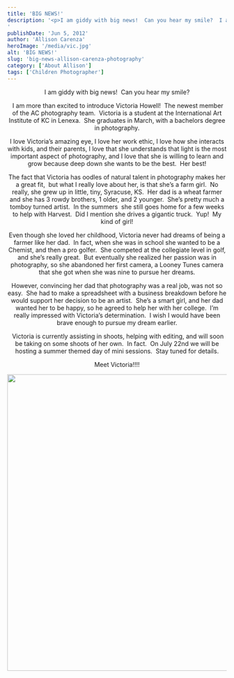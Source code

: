 ```yaml
---
title: 'BIG NEWS!'
description: '<p>I am giddy with big news!  Can you hear my smile?  I am more than excited to introduce Victoria Howell! [&hellip;]</p>
'
publishDate: 'Jun 5, 2012'
author: 'Allison Carenza'
heroImage: '/media/vic.jpg'
alt: 'BIG NEWS!'
slug: 'big-news-allison-carenza-photography'
category: ['About Allison']
tags: ['Children Photographer']
---
```


<p style="text-align: center;">I am giddy with big news!  Can you hear my smile?</p>
<p style="text-align: center;"> I am more than excited to introduce Victoria Howell!  The newest member of the AC photography team.  Victoria is a student at the International Art Institute of KC in Lenexa.  She graduates in March, with a bachelors degree in photography.</p>
<p style="text-align: center;">I love Victoria&#8217;s amazing eye, I love her work ethic, I love how she interacts with kids, and their parents, I love that she understands that light is the most important aspect of photography, and I love that she is willing to learn and grow because deep down she wants to be the best.  Her best!</p>
<p style="text-align: center;">The fact that Victoria has oodles of natural talent in photography makes her a great fit,  but what I really love about her, is that she&#8217;s a farm girl.  No really, she grew up in little, tiny, Syracuse, KS.  Her dad is a wheat farmer and she has 3 rowdy brothers, 1 older, and 2 younger.  She&#8217;s pretty much a tomboy turned artist.  In the summers  she still goes home for a few weeks to help with Harvest.  Did I mention she drives a gigantic truck.  Yup!  My kind of girl!</p>
<p style="text-align: center;">Even though she loved her childhood, Victoria never had dreams of being a farmer like her dad.  In fact, when she was in school she wanted to be a Chemist, and then a pro golfer.  She competed at the collegiate level in golf, and she&#8217;s really great.  But eventually she realized her passion was in photography, so she abandoned her first camera, a Looney Tunes camera that she got when she was nine to pursue her dreams.</p>
<p style="text-align: center;">However, convincing her dad that photography was a real job, was not so easy.  She had to make a spreadsheet with a business breakdown before he would support her decision to be an artist.  She&#8217;s a smart girl, and her dad wanted her to be happy, so he agreed to help her with her college.  I&#8217;m really impressed with Victoria&#8217;s determination.  I wish I would have been brave enough to pursue my dream earlier.</p>
<p style="text-align: center;"> Victoria is currently assisting in shoots, helping with editing, and will soon be taking on some shoots of her own.  In fact.  On July 22nd we will be hosting a summer themed day of mini sessions.  Stay tuned for details.</p>
<p style="text-align: center;">Meet Victoria!!!!</p>
<p style="text-align: center;"><img class="aligncenter size-full wp-image-4128" title="vic" src="/media/vic.jpg" alt="" width="930" height="680" srcset="/media/vic.jpg 930w, /media/vic-300x219.jpg 300w, /media/vic-768x562.jpg 768w" sizes="(max-width: 930px) 100vw, 930px" /></p>
